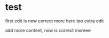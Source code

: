 # test

first edit is now correct
more here too
extra edit

add more content, now is correct
moreee
